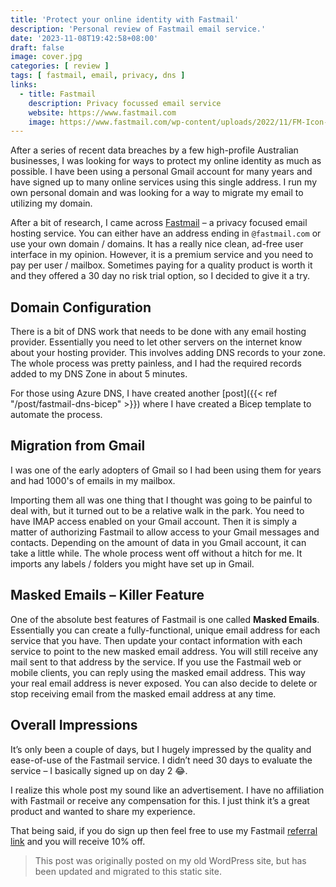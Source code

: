 ```yaml
---
title: 'Protect your online identity with Fastmail'
description: 'Personal review of Fastmail email service.'
date: '2023-11-08T19:42:58+08:00'
draft: false
image: cover.jpg
categories: [ review ]
tags: [ fastmail, email, privacy, dns ]
links:
  - title: Fastmail
    description: Privacy focussed email service
    website: https://www.fastmail.com
    image: https://www.fastmail.com/wp-content/uploads/2022/11/FM-Icon-RGB.png
---
```

After a series of recent data breaches by a few high-profile Australian businesses, I was looking for ways to protect my online identity as much as possible. I have been using a personal Gmail account for many years and have signed up to many online services using this single address. I run my own personal domain and was looking for a way to migrate my email to utilizing my domain.

After a bit of research, I came across [Fastmail](https://ref.fm/u29228064) – a privacy focused email hosting service. You can either have an address ending in `@fastmail.com` or use your own domain / domains. It has a really nice clean, ad-free user interface in my opinion. However, it is a premium service and you need to pay per user / mailbox. Sometimes paying for a quality product is worth it and they offered a 30 day no risk trial option, so I decided to give it a try.

## Domain Configuration

There is a bit of DNS work that needs to be done with any email hosting provider. Essentially you need to let other servers on the internet know about your hosting provider. This involves adding DNS records to your zone. The whole process was pretty painless, and I had the required records added to my DNS Zone in about 5 minutes.

For those using Azure DNS, I have created another [post]({{< ref  "/post/fastmail-dns-bicep" >}}) where I have created a Bicep template to automate the process.

## Migration from Gmail

I was one of the early adopters of Gmail so I had been using them for years and had 1000's of emails in my mailbox.

Importing them all was one thing that I thought was going to be painful to deal with, but it turned out to be a relative walk in the park. You need to have IMAP access enabled on your Gmail account. Then it is simply a matter of authorizing Fastmail to allow access to your Gmail messages and contacts. Depending on the amount of data in you Gmail account, it can take a little while. The whole process went off without a hitch for me. It imports any labels / folders you might have set up in Gmail.

## Masked Emails – Killer Feature

One of the absolute best features of Fastmail is one called **Masked Emails**. Essentially you can create a fully-functional, unique email address for each service that you have. Then update your contact information with each service to point to the new masked email address. You will still receive any mail sent to that address by the service. If you use the Fastmail web or mobile clients, you can reply using the masked email address. This way your real email address is never exposed. You can also decide to delete or stop receiving email from the masked email address at any time.

## Overall Impressions

It’s only been a couple of days, but I hugely impressed by the quality and ease-of-use of the Fastmail service. I didn’t need 30 days to evaluate the service – I basically signed up on day 2 😂.

I realize this whole post my sound like an advertisement. I have no affiliation with Fastmail or receive any compensation for this. I just think it’s a great product and wanted to share my experience.

That being said, if you do sign up then feel free to use my Fastmail [referral link](https://ref.fm/u29228064) and you will receive 10% off.

> This post was originally posted on my old WordPress site, but has been updated and migrated to this static site.